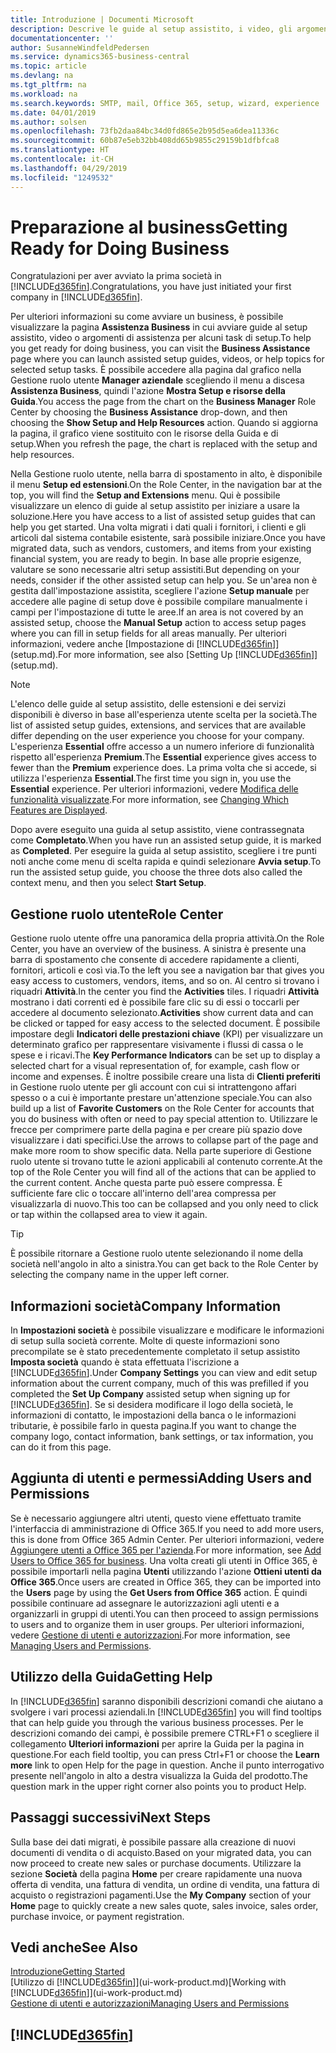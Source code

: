 ```yaml
---
title: Introduzione | Documenti Microsoft
description: Descrive le guide al setup assistito, i video, gli argomenti della Guida, le pagine e le finestre da utilizzare per iniziare a utilizzare Business Central.
documentationcenter: ''
author: SusanneWindfeldPedersen
ms.service: dynamics365-business-central
ms.topic: article
ms.devlang: na
ms.tgt_pltfrm: na
ms.workload: na
ms.search.keywords: SMTP, mail, Office 365, setup, wizard, experience
ms.date: 04/01/2019
ms.author: solsen
ms.openlocfilehash: 73fb2daa84bc34d0fd865e2b95d5ea6dea11336c
ms.sourcegitcommit: 60b87e5eb32bb408dd65b9855c29159b1dfbfca8
ms.translationtype: HT
ms.contentlocale: it-CH
ms.lasthandoff: 04/29/2019
ms.locfileid: "1249532"
---
```

# <a name="getting-ready-for-doing-business"></a><span data-ttu-id="d709d-103">Preparazione al business</span><span class="sxs-lookup"><span data-stu-id="d709d-103">Getting Ready for Doing Business</span></span>
<span data-ttu-id="d709d-104">Congratulazioni per aver avviato la prima società in [!INCLUDE[d365fin](includes/d365fin_md.md)].</span><span class="sxs-lookup"><span data-stu-id="d709d-104">Congratulations, you have just initiated your first company in [!INCLUDE[d365fin](includes/d365fin_md.md)].</span></span>

<span data-ttu-id="d709d-105">Per ulteriori informazioni su come avviare un business, è possibile visualizzare la pagina **Assistenza Business** in cui avviare guide al setup assistito, video o argomenti di assistenza per alcuni task di setup.</span><span class="sxs-lookup"><span data-stu-id="d709d-105">To help you get ready for doing business, you can visit the **Business Assistance** page where you can launch assisted setup guides, videos, or help topics for selected setup tasks.</span></span> <span data-ttu-id="d709d-106">È possibile accedere alla pagina dal grafico nella Gestione ruolo utente **Manager aziendale** scegliendo il menu a discesa **Assistenza Business**, quindi l'azione **Mostra Setup e risorse della Guida**.</span><span class="sxs-lookup"><span data-stu-id="d709d-106">You access the page from the chart on the **Business Manager** Role Center by choosing the **Business Assistance** drop-down, and then choosing the **Show Setup and Help Resources** action.</span></span> <span data-ttu-id="d709d-107">Quando si aggiorna la pagina, il grafico viene sostituito con le risorse della Guida e di setup.</span><span class="sxs-lookup"><span data-stu-id="d709d-107">When you refresh the page, the chart is replaced with the setup and help resources.</span></span>

<span data-ttu-id="d709d-108">Nella Gestione ruolo utente, nella barra di spostamento in alto, è disponibile il menu **Setup ed estensioni**.</span><span class="sxs-lookup"><span data-stu-id="d709d-108">On the Role Center, in the navigation bar at the top, you will find the **Setup and Extensions** menu.</span></span> <span data-ttu-id="d709d-109">Qui è possibile visualizzare un elenco di guide al setup assistito per iniziare a usare la soluzione.</span><span class="sxs-lookup"><span data-stu-id="d709d-109">Here you have access to a list of assisted setup guides that can help you get started.</span></span> <span data-ttu-id="d709d-110">Una volta migrati i dati quali i fornitori, i clienti e gli articoli dal sistema contabile esistente, sarà possibile iniziare.</span><span class="sxs-lookup"><span data-stu-id="d709d-110">Once you have migrated data, such as vendors, customers, and items from your existing financial system, you are ready to begin.</span></span> <span data-ttu-id="d709d-111">In base alle proprie esigenze, valutare se sono necessarie altri setup assistiti.</span><span class="sxs-lookup"><span data-stu-id="d709d-111">But depending on your needs, consider if the other assisted setup can help you.</span></span> <span data-ttu-id="d709d-112">Se un'area non è gestita dall'impostazione assistita, scegliere l'azione **Setup manuale** per accedere alle pagine di setup dove è possibile compilare manualmente i campi per l'impostazione di tutte le aree.</span><span class="sxs-lookup"><span data-stu-id="d709d-112">If an area is not covered by an assisted setup, choose the **Manual Setup** action to access setup pages where you can fill in setup fields for all areas manually.</span></span> <span data-ttu-id="d709d-113">Per ulteriori informazioni, vedere anche [Impostazione di [!INCLUDE[d365fin](includes/d365fin_md.md)]](setup.md).</span><span class="sxs-lookup"><span data-stu-id="d709d-113">For more information, see also [Setting Up [!INCLUDE[d365fin](includes/d365fin_md.md)]](setup.md).</span></span>

> [!NOTE]  
>   <span data-ttu-id="d709d-114">L'elenco delle guide al setup assistito, delle estensioni e dei servizi disponibili è diverso in base all'esperienza utente scelta per la società.</span><span class="sxs-lookup"><span data-stu-id="d709d-114">The list of assisted setup guides, extensions, and services that are available differ depending on the user experience you choose for your company.</span></span> <span data-ttu-id="d709d-115">L'esperienza **Essential** offre accesso a un numero inferiore di funzionalità rispetto all'esperienza **Premium**.</span><span class="sxs-lookup"><span data-stu-id="d709d-115">The **Essential** experience gives access to fewer than the **Premium** experience does.</span></span> <span data-ttu-id="d709d-116">La prima volta che si accede, si utilizza l'esperienza **Essential**.</span><span class="sxs-lookup"><span data-stu-id="d709d-116">The first time you sign in, you use the **Essential** experience.</span></span> <span data-ttu-id="d709d-117">Per ulteriori informazioni, vedere [Modifica delle funzionalità visualizzate](ui-experiences.md).</span><span class="sxs-lookup"><span data-stu-id="d709d-117">For more information, see [Changing Which Features are Displayed](ui-experiences.md).</span></span>

<span data-ttu-id="d709d-118">Dopo avere eseguito una guida al setup assistito, viene contrassegnata come **Completato**.</span><span class="sxs-lookup"><span data-stu-id="d709d-118">When you have run an assisted setup guide, it is marked as **Completed**.</span></span> <span data-ttu-id="d709d-119">Per eseguire la guida al setup assistito, scegliere i tre punti noti anche come menu di scelta rapida e quindi selezionare **Avvia setup**.</span><span class="sxs-lookup"><span data-stu-id="d709d-119">To run the assisted setup guide, you choose the three dots also called the context menu, and then you select **Start Setup**.</span></span>

## <a name="role-center"></a><span data-ttu-id="d709d-120">Gestione ruolo utente</span><span class="sxs-lookup"><span data-stu-id="d709d-120">Role Center</span></span>
<span data-ttu-id="d709d-121">Gestione ruolo utente offre una panoramica della propria attività.</span><span class="sxs-lookup"><span data-stu-id="d709d-121">On the Role Center, you have an overview of the business.</span></span> <span data-ttu-id="d709d-122">A sinistra è presente una barra di spostamento che consente di accedere rapidamente a clienti, fornitori, articoli e così via.</span><span class="sxs-lookup"><span data-stu-id="d709d-122">To the left you see a navigation bar that gives you easy access to customers, vendors, items, and so on.</span></span> <span data-ttu-id="d709d-123">Al centro si trovano i riquadri **Attività**.</span><span class="sxs-lookup"><span data-stu-id="d709d-123">In the center you find the **Activities** tiles.</span></span> <span data-ttu-id="d709d-124">I riquadri **Attività** mostrano i dati correnti ed è possibile fare clic su di essi o toccarli per accedere al documento selezionato.</span><span class="sxs-lookup"><span data-stu-id="d709d-124">**Activities** show current data and can be clicked or tapped for easy access to the selected document.</span></span> <span data-ttu-id="d709d-125">È possibile impostare degli **Indicatori delle prestazioni chiave** (KPI) per visualizzare un determinato grafico per rappresentare visivamente i flussi di cassa o le spese e i ricavi.</span><span class="sxs-lookup"><span data-stu-id="d709d-125">The **Key Performance Indicators** can be set up to display a selected chart for a visual representation of, for example, cash flow or income and expenses.</span></span> <span data-ttu-id="d709d-126">È inoltre possibile creare una lista di **Clienti preferiti** in Gestione ruolo utente per gli account con cui si intrattengono affari spesso o a cui è importante prestare un'attenzione speciale.</span><span class="sxs-lookup"><span data-stu-id="d709d-126">You can also build up a list of **Favorite Customers** on the Role Center for accounts that you do business with often or need to pay special attention to.</span></span>
<span data-ttu-id="d709d-127">Utilizzare le frecce per comprimere parte della pagina e per creare più spazio dove visualizzare i dati specifici.</span><span class="sxs-lookup"><span data-stu-id="d709d-127">Use the arrows to collapse part of the page and make more room to show specific data.</span></span> <span data-ttu-id="d709d-128">Nella parte superiore di Gestione ruolo utente si trovano tutte le azioni applicabili al contenuto corrente.</span><span class="sxs-lookup"><span data-stu-id="d709d-128">At the top of the Role Center you will find all of the actions that can be applied to the current content.</span></span> <span data-ttu-id="d709d-129">Anche questa parte può essere compressa. È sufficiente fare clic o toccare all'interno dell'area compressa per visualizzarla di nuovo.</span><span class="sxs-lookup"><span data-stu-id="d709d-129">This too can be collapsed and you only need to click or tap within the collapsed area to view it again.</span></span>

> [!TIP]  
> <span data-ttu-id="d709d-130">È possibile ritornare a Gestione ruolo utente selezionando il nome della società nell'angolo in alto a sinistra.</span><span class="sxs-lookup"><span data-stu-id="d709d-130">You can get back to the Role Center by selecting the company name in the upper left corner.</span></span>

## <a name="company-information"></a><span data-ttu-id="d709d-131">Informazioni società</span><span class="sxs-lookup"><span data-stu-id="d709d-131">Company Information</span></span>
<span data-ttu-id="d709d-132">In **Impostazioni società** è possibile visualizzare e modificare le informazioni di setup sulla società corrente. Molte di queste informazioni sono precompilate se è stato precedentemente completato il setup assistito **Imposta società** quando è stata effettuata l'iscrizione a [!INCLUDE[d365fin](includes/d365fin_md.md)].</span><span class="sxs-lookup"><span data-stu-id="d709d-132">Under **Company Settings** you can view and edit setup information about the current company, much of this was prefilled if you completed the **Set Up Company** assisted setup when signing up for [!INCLUDE[d365fin](includes/d365fin_md.md)].</span></span> <span data-ttu-id="d709d-133">Se si desidera modificare il logo della società, le informazioni di contatto, le impostazioni della banca o le informazioni tributarie, è possibile farlo in questa pagina.</span><span class="sxs-lookup"><span data-stu-id="d709d-133">If you want to change the company logo, contact information, bank settings, or tax information, you can do it from this page.</span></span>    

## <a name="adding-users-and-permissions"></a><span data-ttu-id="d709d-134">Aggiunta di utenti e permessi</span><span class="sxs-lookup"><span data-stu-id="d709d-134">Adding Users and Permissions</span></span>
<span data-ttu-id="d709d-135">Se è necessario aggiungere altri utenti, questo viene effettuato tramite l'interfaccia di amministrazione di Office 365.</span><span class="sxs-lookup"><span data-stu-id="d709d-135">If you need to add more users, this is done from Office 365 Admin Center.</span></span> <span data-ttu-id="d709d-136">Per ulteriori informazioni, vedere [Aggiungere utenti a Office 365 per l'azienda](https://support.office.com/en-us/article/Add-users-to-Office-365-for-business-435ccec3-09dd-4587-9ebd-2f3cad6bc2bc).</span><span class="sxs-lookup"><span data-stu-id="d709d-136">For more information, see [Add Users to Office 365 for business](https://support.office.com/en-us/article/Add-users-to-Office-365-for-business-435ccec3-09dd-4587-9ebd-2f3cad6bc2bc).</span></span> <span data-ttu-id="d709d-137">Una volta creati gli utenti in Office 365, è possibile importarli nella pagina **Utenti** utilizzando l'azione **Ottieni utenti da Office 365**.</span><span class="sxs-lookup"><span data-stu-id="d709d-137">Once users are created in Office 365, they can be imported into the **Users** page by using the **Get Users from Office 365** action.</span></span> <span data-ttu-id="d709d-138">È quindi possibile continuare ad assegnare le autorizzazioni agli utenti e a organizzarli in gruppi di utenti.</span><span class="sxs-lookup"><span data-stu-id="d709d-138">You can then proceed to assign permissions to users and to organize them in user groups.</span></span> <span data-ttu-id="d709d-139">Per ulteriori informazioni, vedere [Gestione di utenti e autorizzazioni](ui-how-users-permissions.md).</span><span class="sxs-lookup"><span data-stu-id="d709d-139">For more information, see [Managing Users and Permissions](ui-how-users-permissions.md).</span></span>  

## <a name="getting-help"></a><span data-ttu-id="d709d-140">Utilizzo della Guida</span><span class="sxs-lookup"><span data-stu-id="d709d-140">Getting Help</span></span>
<span data-ttu-id="d709d-141">In [!INCLUDE[d365fin](includes/d365fin_md.md)] saranno disponibili descrizioni comandi che aiutano a svolgere i vari processi aziendali.</span><span class="sxs-lookup"><span data-stu-id="d709d-141">In [!INCLUDE[d365fin](includes/d365fin_md.md)] you will find tooltips that can help guide you through the various business processes.</span></span> <span data-ttu-id="d709d-142">Per le descrizioni comando dei campi, è possibile premere CTRL+F1 o scegliere il collegamento **Ulteriori informazioni** per aprire la Guida per la pagina in questione.</span><span class="sxs-lookup"><span data-stu-id="d709d-142">For each field tooltip, you can press Ctrl+F1 or choose the **Learn more** link to open Help for the page in question.</span></span> <span data-ttu-id="d709d-143">Anche il punto interrogativo presente nell'angolo in alto a destra visualizza la Guida del prodotto.</span><span class="sxs-lookup"><span data-stu-id="d709d-143">The question mark in the upper right corner also points you to product Help.</span></span>

## <a name="next-steps"></a><span data-ttu-id="d709d-144">Passaggi successivi</span><span class="sxs-lookup"><span data-stu-id="d709d-144">Next Steps</span></span>
<span data-ttu-id="d709d-145">Sulla base dei dati migrati, è possibile passare alla creazione di nuovi documenti di vendita o di acquisto.</span><span class="sxs-lookup"><span data-stu-id="d709d-145">Based on your migrated data, you can now proceed to create new sales or purchase documents.</span></span> <span data-ttu-id="d709d-146">Utilizzare la sezione **Società** della pagina **Home** per creare rapidamente una nuova offerta di vendita, una fattura di vendita, un ordine di vendita, una fattura di acquisto o registrazioni pagamenti.</span><span class="sxs-lookup"><span data-stu-id="d709d-146">Use the **My Company** section of your **Home** page to quickly create a new sales quote, sales invoice, sales order, purchase invoice, or payment registration.</span></span>

## <a name="see-also"></a><span data-ttu-id="d709d-147">Vedi anche</span><span class="sxs-lookup"><span data-stu-id="d709d-147">See Also</span></span>
[<span data-ttu-id="d709d-148">Introduzione</span><span class="sxs-lookup"><span data-stu-id="d709d-148">Getting Started</span></span>](product-get-started.md)  
<span data-ttu-id="d709d-149">[Utilizzo di [!INCLUDE[d365fin](includes/d365fin_md.md)]](ui-work-product.md)</span><span class="sxs-lookup"><span data-stu-id="d709d-149">[Working with [!INCLUDE[d365fin](includes/d365fin_md.md)]](ui-work-product.md)</span></span>  
[<span data-ttu-id="d709d-150">Gestione di utenti e autorizzazioni</span><span class="sxs-lookup"><span data-stu-id="d709d-150">Managing Users and Permissions</span></span>](ui-how-users-permissions.md)

## [!INCLUDE[d365fin](includes/free_trial_md.md)]  

